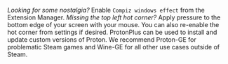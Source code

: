 *Looking for some nostalgia?* Enable `Compiz windows effect` from the Extension Manager.
*Missing the top left hot corner?* Apply pressure to the bottom edge of your screen with your mouse. You can also re-enable the hot corner from settings if desired.
ProtonPlus can be used to install and update custom versions of Proton. We recommend Proton-GE for problematic Steam games and Wine-GE for all other use cases outside of Steam.